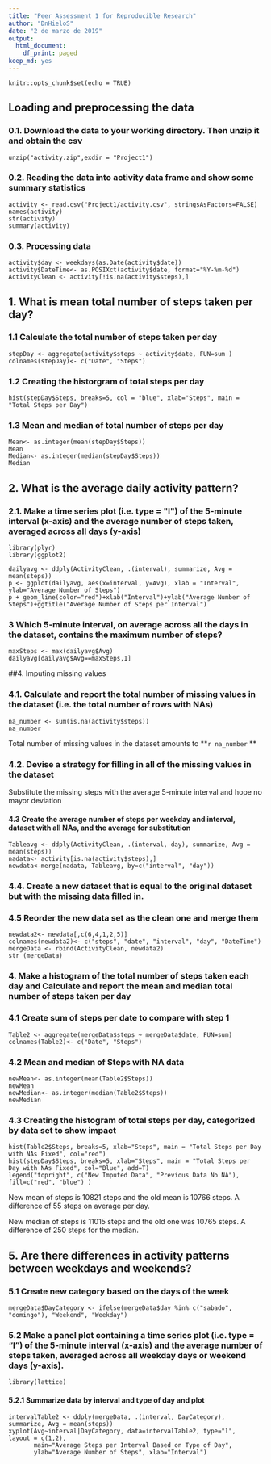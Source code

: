 ```yaml
---
title: "Peer Assessment 1 for Reproducible Research"
author: "DnHieloS"
date: "2 de marzo de 2019"
output:
  html_document:
    df_print: paged
keep_md: yes
---
```


```{r setup, include=FALSE}
knitr::opts_chunk$set(echo = TRUE)
```

## Loading and preprocessing the data
### 0.1. Download the data to your working directory. Then unzip it and obtain the csv

```{r unzip, cache=TRUE}
unzip("activity.zip",exdir = "Project1")
```

### 0.2. Reading the data into activity data frame and show some summary statistics
```{r reading, cache=TRUE}
activity <- read.csv("Project1/activity.csv", stringsAsFactors=FALSE)
names(activity)
str(activity)
summary(activity)
```

### 0.3. Processing data
```{r date_conversion, message=FALSE}
activity$day <- weekdays(as.Date(activity$date))
activity$DateTime<- as.POSIXct(activity$date, format="%Y-%m-%d")
ActivityClean <- activity[!is.na(activity$steps),]
```

## 1. What is mean total number of steps taken per day?
### 1.1 Calculate the total number of steps taken per day 
```{r steps mean}
stepDay <- aggregate(activity$steps ~ activity$date, FUN=sum )
colnames(stepDay)<- c("Date", "Steps")
```

### 1.2 Creating the historgram of total steps per day
```{r histogram}
hist(stepDay$Steps, breaks=5, col = "blue", xlab="Steps", main = "Total Steps per Day")
```

### 1.3 Mean and median of total number of steps per day
```{r summary}
Mean<- as.integer(mean(stepDay$Steps))
Mean
Median<- as.integer(median(stepDay$Steps))
Median
```

## 2. What is the average daily activity pattern?
### 2.1. Make a time series plot (i.e. type = "l") of the 5-minute interval (x-axis) and the average number of steps taken, averaged across all days (y-axis)  
```{r daily, fig.width=12}
library(plyr)
library(ggplot2)

dailyavg <- ddply(ActivityClean, .(interval), summarize, Avg = mean(steps))
p <- ggplot(dailyavg, aes(x=interval, y=Avg), xlab = "Interval", ylab="Average Number of Steps")
p + geom_line(color="red")+xlab("Interval")+ylab("Average Number of Steps")+ggtitle("Average Number of Steps per Interval")
```

### 3 Which 5-minute interval, on average across all the days in the dataset, contains the maximum number of steps?
```{r daily2}
maxSteps <- max(dailyavg$Avg)
dailyavg[dailyavg$Avg==maxSteps,1]
```

##4.  Imputing missing values
### 4.1. Calculate and report the total number of missing values in the dataset (i.e. the total number of rows with NAs)

```{r missing}
na_number <- sum(is.na(activity$steps))
na_number
```
Total number of missing values in the dataset amounts to **`r na_number` ** 

### 4.2. Devise a strategy for filling in all of the missing values in the dataset
Substitute the missing steps with the average 5-minute interval and hope no mayor deviation

#### 4.3 Create the average number of steps per weekday and interval, dataset with all NAs, and the average for substitution
```{r}
Tableavg <- ddply(ActivityClean, .(interval, day), summarize, Avg = mean(steps)) 
nadata<- activity[is.na(activity$steps),]
newdata<-merge(nadata, Tableavg, by=c("interval", "day"))
```

### 4.4. Create a new dataset that is equal to the original dataset but with the missing data filled in.

### 4.5 Reorder the new data set as the clean one and merge them
```{r}
newdata2<- newdata[,c(6,4,1,2,5)]
colnames(newdata2)<- c("steps", "date", "interval", "day", "DateTime")
mergeData <- rbind(ActivityClean, newdata2)
str (mergeData)
```

### 4. Make a histogram of the total number of steps taken each day and Calculate and report the mean and median total number of steps taken per day

### 4.1 Create sum of steps per date to compare with step 1
```{r}
Table2 <- aggregate(mergeData$steps ~ mergeData$date, FUN=sum)
colnames(Table2)<- c("Date", "Steps")
```
### 4.2 Mean and median of Steps with NA data
```{r}
newMean<- as.integer(mean(Table2$Steps))
newMean
newMedian<- as.integer(median(Table2$Steps))
newMedian
```

### 4.3 Creating the histogram of total steps per day, categorized by data set to show impact
```{r histogram2}
hist(Table2$Steps, breaks=5, xlab="Steps", main = "Total Steps per Day with NAs Fixed", col="red")
hist(stepDay$Steps, breaks=5, xlab="Steps", main = "Total Steps per Day with NAs Fixed", col="Blue", add=T)
legend("topright", c("New Imputed Data", "Previous Data No NA"), fill=c("red", "blue") )
```

New mean of steps is 10821 steps and the old mean is 10766 steps. A difference of 55 steps on average per day.

New median of steps is 11015 steps and the old one was 10765 steps. A difference of 250 steps for the median.

## 5. Are there differences in activity patterns between weekdays and weekends?
### 5.1 Create new category based on the days of the week

```{r}
mergeData$DayCategory <- ifelse(mergeData$day %in% c("sabado", "domingo"), "Weekend", "Weekday")
```

### 5.2 Make a panel plot containing a time series plot (i.e. type = “l”) of the 5-minute interval (x-axis) and the average number of steps taken, averaged across all weekday days or weekend days (y-axis).

```{r}
library(lattice)
```

#### 5.2.1 Summarize data by interval and type of day and plot
```{r}
intervalTable2 <- ddply(mergeData, .(interval, DayCategory), summarize, Avg = mean(steps))
xyplot(Avg~interval|DayCategory, data=intervalTable2, type="l",  layout = c(1,2),
       main="Average Steps per Interval Based on Type of Day", 
       ylab="Average Number of Steps", xlab="Interval")
```
